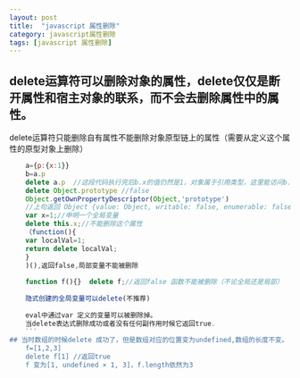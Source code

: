 ```yaml
---
layout: post
title:  "javascript 属性删除"
category: javascript属性删除
tags: [javascript 属性删除]
---
```

## delete运算符可以删除对象的属性，delete仅仅是断开属性和宿主对象的联系，而不会去删除属性中的属性。
   delete运算符只能删除自有属性不能删除对象原型链上的属性（需要从定义这个属性的原型对象上删除） 	
```javascript
	a={p:{x:1}}
	b=a.p
	delete a.p	//这段代码执行完后b.x的值仍然是1，对象属于引用类型，这里能访问b.x也是正常。
	delete Object.prototype //false
	Object.getOwnPropertyDescriptor(Object,'prototype')
	//上句返回 Object {value: Object, writable: false, enumerable: false, configurable: false}不可写，不可枚举，不可配置
	var x=1;//申明一个全局变量
	delete this.x;//不能删除这个属性
	（function(){
	var localVal=1;
	return delete localVal;
	}
	)(),返回false,局部变量不能被删除
	
	function f(){}  delete f;//返回false 函数不能被删除（不论全局还是局部）
	
	隐式创建的全局变量可以delete(不推荐)
	
	eval中通过var 定义的变量可以被删除掉。
	当delete表达式删除成功或者没有任何副作用时候它返回true.
	```
## 当时数组的时候delete 成功了，但是数组对应的位置变为undefined,数组的长度不变。
	f=[1,2,3]
	delete f[1] //返回true
	f 变为[1, undefined × 1, 3]，f.length依然为3	
	

	



		


	






